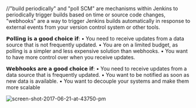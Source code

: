 //"build periodically" and "poll SCM" are mechanisms within Jenkins to periodically trigger builds based on time or source code changes, "webhooks" are a way to trigger Jenkins builds automatically in response to external events from your version control system or other tools.

𝗣𝗼𝗹𝗹𝗶𝗻𝗴 𝗶𝘀 𝗮 𝗴𝗼𝗼𝗱 𝗰𝗵𝗼𝗶𝗰𝗲 𝗶𝗳:
• You need to receive updates from a data source that is not frequently updated.
• You are on a limited budget, as polling is a simpler and less expensive solution than webhooks.
• You want to have more control over when you receive updates.

𝗪𝗲𝗯𝗵𝗼𝗼𝗸𝘀 𝗮𝗿𝗲 𝗮 𝗴𝗼𝗼𝗱 𝗰𝗵𝗼𝗶𝗰𝗲 𝗶𝗳:
• You need to receive updates from a data source that is frequently updated.
• You want to be notified as soon as new data is available.
• You want to decouple your systems and make them more scalable

![screen-shot-2017-06-21-at-43750-pm](https://github.com/1998shehab/docker-compose/assets/170943489/8d0548b9-eeef-4ca8-b5be-1ff373ccde7b)
